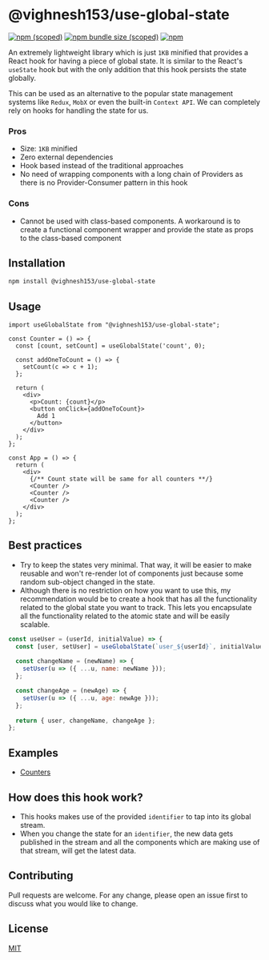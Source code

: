 # @vighnesh153/use-global-state

[![npm (scoped)](https://img.shields.io/npm/v/@vighnesh153/use-global-state)](https://www.npmjs.com/package/@vighnesh153/use-global-state)
[![npm bundle size (scoped)](https://img.shields.io/bundlephobia/minzip/@vighnesh153/use-global-state)](https://www.npmjs.com/package/@vighnesh153/use-global-state)
[![npm](https://img.shields.io/npm/dt/@vighnesh153/use-global-state)](https://www.npmjs.com/package/@vighnesh153/use-global-state)

An extremely lightweight library which is just `1KB` minified that provides a React hook for having a piece of global state. It is similar to the React's `useState` hook but with the only addition that this hook persists the state globally.

This can be used as an alternative to the popular state management systems like `Redux`, `MobX` or even the built-in `Context API`. We can completely rely on hooks for handling the state for us.

### Pros
* Size: `1KB` minified
* Zero external dependencies
* Hook based instead of the traditional approaches
* No need of wrapping components with a long chain of Providers as there is no Provider-Consumer pattern in this hook

### Cons
* Cannot be used with class-based components. A workaround is to create a functional component wrapper and provide the state as props to the class-based component

## Installation
```bash
npm install @vighnesh153/use-global-state
```

## Usage

```tsx
import useGlobalState from "@vighnesh153/use-global-state";

const Counter = () => {
  const [count, setCount] = useGlobalState('count', 0);
  
  const addOneToCount = () => {
    setCount(c => c + 1);
  };
  
  return (
    <div>
      <p>Count: {count}</p>
      <button onClick={addOneToCount}>
        Add 1
      </button>
    </div>
  );
};

const App = () => {
  return (
    <div>
      {/** Count state will be same for all counters **/}
      <Counter />
      <Counter />
      <Counter />
    </div>
  );
};
```
## Best practices
* Try to keep the states very minimal. That way, it will be easier to make reusable and won't re-render lot of components just because some random sub-object changed in the state. 
* Although there is no restriction on how you want to use this, my recommendation would be to create a hook that has all the functionality related to the global state you want to track. This lets you encapsulate all the functionality related to the atomic state and will be easily scalable.
```jsx
const useUser = (userId, initialValue) => {
  const [user, setUser] = useGlobalState(`user_${userId}`, initialValue || {});
  
  const changeName = (newName) => {
    setUser(u => ({ ...u, name: newName }));
  };

  const changeAge = (newAge) => {
    setUser(u => ({ ...u, age: newAge }));
  };
  
  return { user, changeName, changeAge };
};
```

## Examples
* [Counters](https://docs.vighnesh153.com/public/UcrhdVdiPxJ4MHv4yNVG)

## How does this hook work?
* This hooks makes use of the provided `identifier` to tap into its global stream.
* When you change the state for an `identifier`, the new data gets published in the stream and all the components which are making use of that stream, will get the latest data.

## Contributing
Pull requests are welcome. For any change, please open an issue first to discuss what you would like to change.

## License
[MIT](https://choosealicense.com/licenses/mit/)
